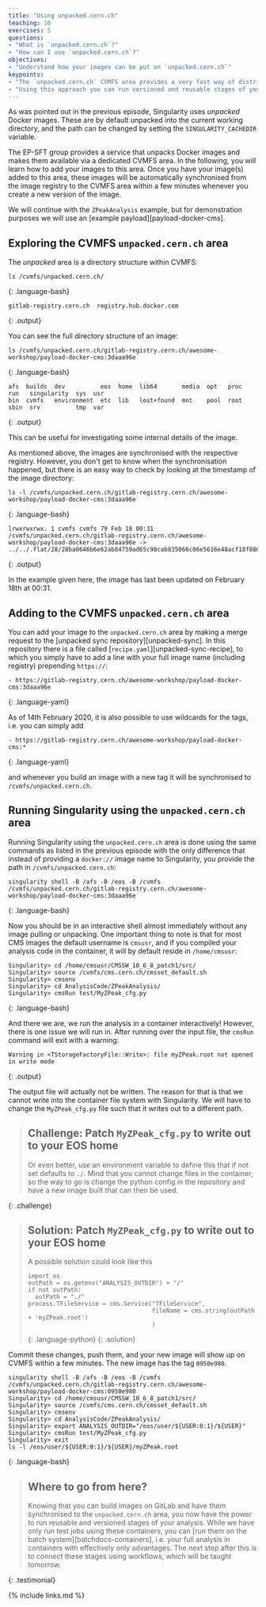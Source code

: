 ```yaml
---
title: "Using unpacked.cern.ch"
teaching: 10
exercises: 5
questions:
- "What is `unpacked.cern.ch`?"
- "How can I use `unpacked.cern.ch`?"
objectives:
- "Understand how your images can be put on `unpacked.cern.ch`"
keypoints:
- "The `unpacked.cern.ch` CVMFS area provides a very fast way of distributing unpacked docker images for access via Singularity."
- "Using this approach you can run versioned and reusable stages of your analysis."
---
```

As was pointed out in the previous episode, Singularity uses *unpacked* Docker
images. These are by default unpacked into the current working directory,
and the path can be changed by setting the `SINGULARITY_CACHEDIR` variable.

The EP-SFT group provides a service that unpacks Docker images and makes them
available via a dedicated CVMFS area. In the following, you will learn how to
add your images to this area. Once you have your image(s) added to this area,
these images will be automatically synchronised from the image registry
to the CVMFS area within a few minutes whenever
you create a new version of the image.

We will continue with the `ZPeakAnalysis` example, but for demonstration
purposes we will use an [example payload][payload-docker-cms].

## Exploring the CVMFS `unpacked.cern.ch` area

The *unpacked* area is a directory structure within CVMFS:

~~~
ls /cvmfs/unpacked.cern.ch/
~~~
{: .language-bash}

~~~
gitlab-registry.cern.ch  registry.hub.docker.com
~~~
{: .output}

You can see the full directory structure of an image:

~~~
ls /cvmfs/unpacked.cern.ch/gitlab-registry.cern.ch/awesome-workshop/payload-docker-cms:3daaa96e
~~~
{: .language-bash}

~~~
afs  builds  dev          eos  home  lib64       media  opt   proc  run   singularity  sys  usr
bin  cvmfs   environment  etc  lib   lost+found  mnt    pool  root  sbin  srv          tmp  var
~~~
{: .output}

This can be useful for investigating some internal details of the image.

As mentioned above, the images are synchronised with the respective registry.
However, you don't get to know when the synchronisation happened, but there
is an easy way to check by looking at the timestamp of the image directory:

~~~
ls -l /cvmfs/unpacked.cern.ch/gitlab-registry.cern.ch/awesome-workshop/payload-docker-cms:3daaa96e
~~~
{: .language-bash}

~~~
lrwxrwxrwx. 1 cvmfs cvmfs 79 Feb 18 00:31 /cvmfs/unpacked.cern.ch/gitlab-registry.cern.ch/awesome-workshop/payload-docker-cms:3daaa96e -> ../../.flat/28/28ba0646b6e62ab84759ad65c98cab835066c06e5616e48acf18f880f2c50f90
~~~
{: .output}

In the example given here, the image has last been updated on February 18th at 00:31.

## Adding to the CVMFS `unpacked.cern.ch` area

You can add your image to the `unpacked.cern.ch` area by making a merge
request to the [unpacked sync repository][unpacked-sync]. In this repository
there is a file called [`recipe.yaml`][unpacked-sync-recipe], to which you
simply have to add a line with your full image name (including registry)
prepending `https://`:

~~~
- https://gitlab-registry.cern.ch/awesome-workshop/payload-docker-cms:3daaa96e
~~~
{: .language-yaml}

As of 14th February 2020, it is also possible to use wildcards for the
tags, i.e. you can simply add

~~~
- https://gitlab-registry.cern.ch/awesome-workshop/payload-docker-cms:*
~~~
{: .language-yaml}

and whenever you build an image with a new tag it will be synchronised
to `/cvmfs/unpacked.cern.ch`.

## Running Singularity using the `unpacked.cern.ch` area

Running Singularity using the `unpacked.cern.ch` area is done using the
same commands as listed in the previous episode with the only difference
that instead of providing a `docker://` image name to Singularity,
you provide the path in `/cvmfs/unpacked.cern.ch`:

~~~
singularity shell -B /afs -B /eos -B /cvmfs /cvmfs/unpacked.cern.ch/gitlab-registry.cern.ch/awesome-workshop/payload-docker-cms:3daaa96e
~~~
{: .language-bash}

Now you should be in an interactive shell almost immediately without any
image pulling or unpacking. One important thing to note is that for most
CMS images the default username is `cmsusr`, and if you compiled your
analysis code in the container, it will by default reside in
`/home/cmsusr`:

~~~
Singularity> cd /home/cmsusr/CMSSW_10_6_8_patch1/src/
Singularity> source /cvmfs/cms.cern.ch/cmsset_default.sh
Singularity> cmsenv
Singularity> cd AnalysisCode/ZPeakAnalysis/
Singularity> cmsRun test/MyZPeak_cfg.py
~~~
{: .language-bash}

And there we are, we run the analysis in a container interactively!
However, there is one issue we will run in. After running over the
input file, the `cmsRun` command will exit with a warning:

~~~
Warning in <TStorageFactoryFile::Write>: file myZPeak.root not opened in write mode
~~~
{: .output}

The output file will actually not be written. The reason for that is that
we cannot write into the container file system with Singularity.
We will have to change the `MyZPeak_cfg.py` file such that it writes
out to a different path.

> ## Challenge: Patch `MyZPeak_cfg.py` to write out to your EOS home
>
> Or even better, use an environment variable to define this that if not set
> defaults to `./`. Mind that you cannot change files in the container,
> so the way to go is change the python config in the repository and
> have a new image built that can then be used.
>
{: .challenge}

> ## Solution: Patch `MyZPeak_cfg.py` to write out to your EOS home
>
> A possible solution could look like this
> ~~~
> import os
> outPath = os.getenv("ANALYSIS_OUTDIR") + "/"
> if not outPath:
>   outPath = "./"
> process.TFileService = cms.Service("TFileService",
>                                    fileName = cms.string(outPath + 'myZPeak.root')
>                                    )
> ~~~
> {: .language-python}
{: .solution}

Commit these changes, push them, and your new image will show up on
CVMFS within a few minutes. The new image has the tag `0950e980`.

~~~
singularity shell -B /afs -B /eos -B /cvmfs /cvmfs/unpacked.cern.ch/gitlab-registry.cern.ch/awesome-workshop/payload-docker-cms:0950e980
Singularity> cd /home/cmsusr/CMSSW_10_6_8_patch1/src/
Singularity> source /cvmfs/cms.cern.ch/cmsset_default.sh
Singularity> cmsenv
Singularity> cd AnalysisCode/ZPeakAnalysis/
Singularity> export ANALYSIS_OUTDIR="/eos/user/${USER:0:1}/${USER}"
Singularity> cmsRun test/MyZPeak_cfg.py
Singularity> exit
ls -l /eos/user/${USER:0:1}/${USER}/myZPeak.root
~~~
{: .language-bash}

> ## Where to go from here?
>
> Knowing that you can build images on GitLab and have them synchronised to
> the `unpacked.cern.ch` area, you now have the power to run reusable and
> versioned stages of your analysis. While we have only run test jobs using
> these containers, you can
> [run them on the batch system][batchdocs-containers], i.e. your full analysis
> in containers with effectively only advantages.
The next step after this is to connect these stages
> using workflows, which will be taught tomorrow.
>
{: .testimonial}

{% include links.md %}

